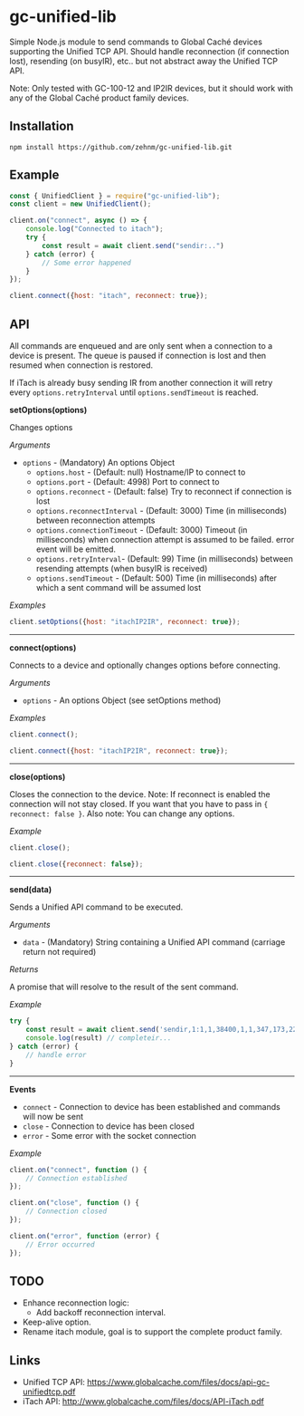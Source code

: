 # gc-unified-lib

Simple Node.js module to send commands to Global Caché devices supporting the Unified TCP API. Should handle
reconnection (if connection lost), resending (on busyIR), etc.. but not abstract away the Unified TCP API.

Note: Only tested with GC-100-12 and IP2IR devices, but it should work with any of the Global Caché product family devices.

## Installation

```shell
npm install https://github.com/zehnm/gc-unified-lib.git
```

## Example

```js
const { UnifiedClient } = require("gc-unified-lib");
const client = new UnifiedClient();

client.on("connect", async () => {
    console.log("Connected to itach");
    try {
        const result = await client.send("sendir:..")
    } catch (error) {
        // Some error happened
    }
});

client.connect({host: "itach", reconnect: true});
```

## API

All commands are enqueued and are only sent when a connection to a device is present. The queue is paused if
connection is lost and then resumed when connection is restored.

If iTach is already busy sending IR from another connection it will retry every `options.retryInterval` until
`options.sendTimeout` is reached.

__setOptions(options)__

Changes options

_Arguments_

- `options` - (Mandatory) An options Object
    - `options.host` - (Default: null) Hostname/IP to connect to
    - `options.port` - (Default: 4998) Port to connect to
    - `options.reconnect` - (Default: false) Try to reconnect if connection is lost
    - `options.reconnectInterval` - (Default: 3000) Time (in milliseconds) between reconnection attempts
    - `options.connectionTimeout` - (Default: 3000) Timeout (in milliseconds) when connection attempt is assumed to be
      failed. error event will be emitted.
    - `options.retryInterval`- (Default: 99) Time (in milliseconds) between resending attempts (when busyIR is received)
    - `options.sendTimeout` - (Default: 500) Time (in milliseconds) after which a sent command will be assumed lost

_Examples_

```js
client.setOptions({host: "itachIP2IR", reconnect: true});
```

---------------------------------------

__connect(options)__

Connects to a device and optionally changes options before connecting.

_Arguments_

- `options` - An options Object (see setOptions method)

_Examples_

```js
client.connect();
```

```js
client.connect({host: "itachIP2IR", reconnect: true});
```

---------------------------------------

__close(options)__

Closes the connection to the device. Note: If reconnect is enabled the connection will not stay closed. If you
want that you have to pass in `{ reconnect: false }`.
Also note: You can change any options.

_Example_

```js
client.close();
```

```js
client.close({reconnect: false});
```

---------------------------------------

__send(data)__

Sends a Unified API command to be executed.

_Arguments_

- `data` - (Mandatory) String containing a Unified API command (carriage return not required)

_Returns_

A promise that will resolve to the result of the sent command.

_Example_

```js
try {
    const result = await client.send('sendir,1:1,1,38400,1,1,347,173,22,22,22,65,22,22,22,22,22,65,22,22,22,22,22,22,22,22,22,22,22,65,22,22,22,65,22,65,22,22,22,22,22,22,22,22,22,65,22,22,22,22,22,22,22,22,22,22,22,65,22,65,22,22,22,65,22,65,22,65,22,65,22,65,22,1657')
    console.log(result) // completeir...
} catch (error) {
    // handle error
}
```

---------------------------------------

__Events__

- `connect` - Connection to device has been established and commands will now be sent
- `close` - Connection to device has been closed
- `error` - Some error with the socket connection

_Example_

```js
client.on("connect", function () {
    // Connection established
});

client.on("close", function () {
    // Connection closed
});

client.on("error", function (error) {
    // Error occurred
});
```

## TODO

- Enhance reconnection logic:
    - Add backoff reconnection interval.
- Keep-alive option.
- Rename itach module, goal is to support the complete product family.

## Links

- Unified TCP API: <https://www.globalcache.com/files/docs/api-gc-unifiedtcp.pdf>
- iTach API: <http://www.globalcache.com/files/docs/API-iTach.pdf>
